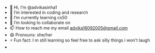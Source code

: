 - 👋 Hi, I’m @advikasinha1
- 👀 I’m interested in coding and research
- 🌱 I’m currently learning cs50 
- 💞️ I’m looking to collaborate on 
- 📫 How to reach me my email advika16092005@gmail.com
- 😄 Pronouns: she/her
- ⚡ Fun fact: I m still learning so feel free to ask silly things i won't laugh
- 

<!---
advikasinha1/advikasinha1 is a ✨ special ✨ repository because its `README.md` (this file) appears on your GitHub profile.
You can click the Preview link to take a look at your changes.
--->
